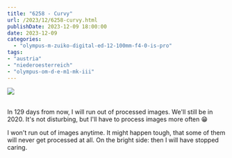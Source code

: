 ```yaml
---
title: "6258 - Curvy"
url: /2023/12/6258-curvy.html
publishDate: 2023-12-09 18:00:00
date: 2023-12-09
categories:
  - "olympus-m-zuiko-digital-ed-12-100mm-f4-0-is-pro"
tags:
- "austria"
- "niederoesterreich"
- "olympus-om-d-e-m1-mk-iii"
---
```

<div class="container">
<div class="center"><a target="_blank" href="https://d25zfm9zpd7gm5.cloudfront.net/1200x1200/2020/20200614_104122_lr.jpg"><img class="webfeedsFeaturedVisual" src="https://d25zfm9zpd7gm5.cloudfront.net/0600x0600/2020/20200614_104122_lr.jpg" /></a></div>
</div>
<br />

In 129 days from now, I will run out of processed images.
We'll still be in 2020. It's not disturbing, but I'll have
to process images more often :grin:

I won't run out of images anytime. It might happen tough,
that some of them will never get processed at all. On the
bright side: then I will have stopped caring. 

